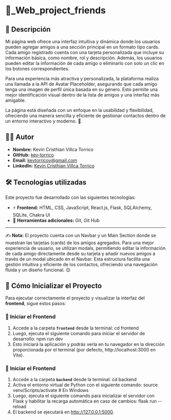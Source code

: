 # 👾_Web_project_friends

## 📖 Descripción

Mi página web ofrece una interfaz intuitiva y dinámica donde los usuarios pueden agregar amigos a una sección principal en un formato tipo cards. Cada amigo registrado cuenta con una tarjeta personalizada que incluye su información básica, como nombre, rol y descripción. Además, los usuarios pueden editar la información de cada amigo o eliminarlo con solo un clic en los botones correspondientes.

Para una experiencia más atractiva y personalizada, la plataforma realiza una llamada a la API de Avatar Placeholder, asegurando que cada amigo tenga una imagen de perfil única basada en su género. Esto permite una mejor identificación visual dentro de la lista de amigos y una interfaz más amigable.

La página está diseñada con un enfoque en la usabilidad y flexibilidad, ofreciendo una manera sencilla y eficiente de gestionar contactos dentro de un entorno interactivo y moderno. 🚀.

## 👨‍💻 Autor

- **Nombre:** Kevin Cristhian Villca Torrico
- **GitHub:** [kev-torrico](https://github.com/kev-torrico)
- **Email:** [kevtorricov@gmail.com](mailto:kevtorricov@gmail.com)
- **LinkedIn:** [Kevin Cristhian Villca Torrico
](https://www.linkedin.com/in/kevin-cristhian-villca-torrico/)

## 🛠️ Tecnologías utilizadas

Este proyecto fue desarrollado con las siguientes tecnologías:

- ⚡ **Frontend:** HTML, CSS, JavaScript, React.js, Flask, SQLAlchemy, SQLite, Chakra UI 
- 🚀 **Herramientas adicionales:** Git, Git Hub

---

✍ **Nota:** El proyecto cuenta con un Navbar y un Main Section donde se muestran las tarjetas (cards) de los amigos agregados. Para una mejor experiencia de usuario, se utilizan modals, permitiendo editar la información de cada amigo directamente desde su tarjeta y añadir nuevos amigos a través de un modal ubicado en el Navbar. Esta estructura facilita una gestión intuitiva y eficiente de los contactos, ofreciendo una navegación fluida y un diseño funcional. 😌


## 📌 Cómo Inicializar el Proyecto  

Para ejecutar correctamente el proyecto y visualizar la interfaz del **frontend**, sigue estos pasos:  

### 🔹 **Iniciar el Frontend**  
1. Accede a la carpeta **`frontend`** desde la terminal:  cd frontend
2. Luego, ejecuta el siguiente comando para iniciar el servidor de desarrollo:  npm run dev
3. Esto iniciará la aplicación y podrás verla en tu navegador en la dirección proporcionada por el terminal (por defecto, http://localhost:3000 en Vite).

### 🔹 **Iniciar el Frontend**  
1. Accede a la carpeta **`backend`** desde la terminal:  cd backend
2. Activa el entorno virtual de Python con el siguiente comando:  source venv/Scripts/activate  # En Windows
3. Luego, ejecuta el siguiente comando para inicializar el servidor con Flask y habilitar la recarga automática en caso de cambios:  flask run --reload
4. El backend se ejecutará en http://127.0.0.1:5000.
